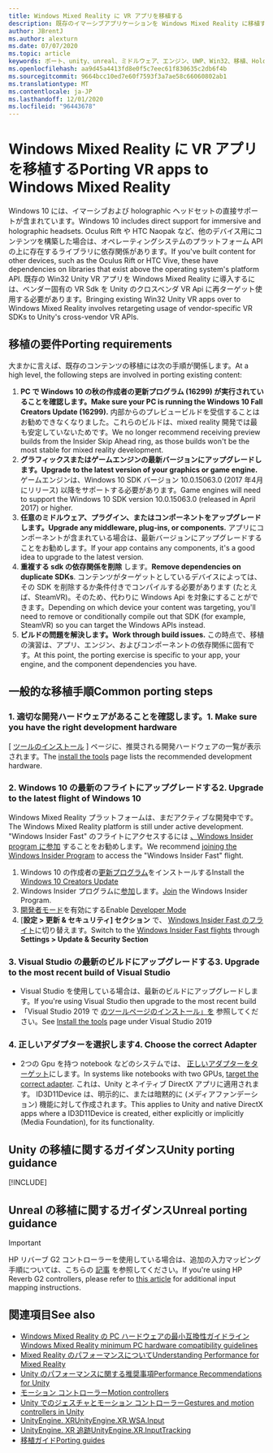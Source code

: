 ```yaml
---
title: Windows Mixed Reality に VR アプリを移植する
description: 既存のイマーシブアプリケーションを Windows Mixed Reality に移植する手順を説明したチュートリアルです。
author: JBrentJ
ms.author: alexturn
ms.date: 07/07/2020
ms.topic: article
keywords: ポート、unity、unreal、ミドルウェア、エンジン、UWP、Win32、移植、HoloLens ファースト世代、mixed reality ヘッドセット、windows mixed reality ヘッドセット、移行、Windows 10、入力マッピング、
ms.openlocfilehash: aa9d45a4413fd8e0f5c7eec61f830635c2db6f4b
ms.sourcegitcommit: 9664bcc10ed7e60f7593f3a7ae58c66060802ab1
ms.translationtype: MT
ms.contentlocale: ja-JP
ms.lasthandoff: 12/01/2020
ms.locfileid: "96443678"
---
```

# <a name="porting-vr-apps-to-windows-mixed-reality"></a><span data-ttu-id="3b04a-104">Windows Mixed Reality に VR アプリを移植する</span><span class="sxs-lookup"><span data-stu-id="3b04a-104">Porting VR apps to Windows Mixed Reality</span></span>

<span data-ttu-id="3b04a-105">Windows 10 には、イマーシブおよび holographic ヘッドセットの直接サポートが含まれています。</span><span class="sxs-lookup"><span data-stu-id="3b04a-105">Windows 10 includes direct support for immersive and holographic headsets.</span></span> <span data-ttu-id="3b04a-106">Oculus Rift や HTC Naopak など、他のデバイス用にコンテンツを構築した場合は、オペレーティングシステムのプラットフォーム API の上に存在するライブラリに依存関係があります。</span><span class="sxs-lookup"><span data-stu-id="3b04a-106">If you've built content for other devices, such as the Oculus Rift or HTC Vive, these have dependencies on libraries that exist above the operating system's platform API.</span></span> <span data-ttu-id="3b04a-107">既存の Win32 Unity VR アプリを Windows Mixed Reality に導入するには、ベンダー固有の VR Sdk を Unity のクロスベンダ VR Api に再ターゲット使用する必要があります。</span><span class="sxs-lookup"><span data-stu-id="3b04a-107">Bringing existing Win32 Unity VR apps over to Windows Mixed Reality involves retargeting usage of vendor-specific VR SDKs to Unity's cross-vendor VR APIs.</span></span>

## <a name="porting-requirements"></a><span data-ttu-id="3b04a-108">移植の要件</span><span class="sxs-lookup"><span data-stu-id="3b04a-108">Porting requirements</span></span>

<span data-ttu-id="3b04a-109">大まかに言えば、既存のコンテンツの移植には次の手順が関係します。</span><span class="sxs-lookup"><span data-stu-id="3b04a-109">At a high level, the following steps are involved in porting existing content:</span></span>
1. <span data-ttu-id="3b04a-110">**PC で Windows 10 の秋の作成者の更新プログラム (16299) が実行されていることを確認します。**</span><span class="sxs-lookup"><span data-stu-id="3b04a-110">**Make sure your PC is running the Windows 10 Fall Creators Update (16299).**</span></span> <span data-ttu-id="3b04a-111">内部からのプレビュービルドを受信することはお勧めできなくなりました。これらのビルドは、mixed reality 開発では最も安定していないためです。</span><span class="sxs-lookup"><span data-stu-id="3b04a-111">We no longer recommend receiving preview builds from the Insider Skip Ahead ring, as those builds won't be the most stable for mixed reality development.</span></span>
2. <span data-ttu-id="3b04a-112">**グラフィックスまたはゲームエンジンの最新バージョンにアップグレードします。**</span><span class="sxs-lookup"><span data-stu-id="3b04a-112">**Upgrade to the latest version of your graphics or game engine.**</span></span> <span data-ttu-id="3b04a-113">ゲームエンジンは、Windows 10 SDK バージョン 10.0.15063.0 (2017 年4月にリリース) 以降をサポートする必要があります。</span><span class="sxs-lookup"><span data-stu-id="3b04a-113">Game engines will need to support the Windows 10 SDK version 10.0.15063.0 (released in April 2017) or higher.</span></span>
3. <span data-ttu-id="3b04a-114">**任意のミドルウェア、プラグイン、またはコンポーネントをアップグレードします。**</span><span class="sxs-lookup"><span data-stu-id="3b04a-114">**Upgrade any middleware, plug-ins, or components.**</span></span> <span data-ttu-id="3b04a-115">アプリにコンポーネントが含まれている場合は、最新バージョンにアップグレードすることをお勧めします。</span><span class="sxs-lookup"><span data-stu-id="3b04a-115">If your app contains any components, it's a good idea to upgrade to the latest version.</span></span>
4. <span data-ttu-id="3b04a-116">**重複する sdk の依存関係を削除** します。</span><span class="sxs-lookup"><span data-stu-id="3b04a-116">**Remove dependencies on duplicate SDKs**.</span></span> <span data-ttu-id="3b04a-117">コンテンツがターゲットとしているデバイスによっては、その SDK を削除するか条件付きでコンパイルする必要があります (たとえば、SteamVR)。そのため、代わりに Windows Api を対象にすることができます。</span><span class="sxs-lookup"><span data-stu-id="3b04a-117">Depending on which device your content was targeting, you'll need to remove or conditionally compile out that SDK (for example, SteamVR) so you can target the Windows APIs instead.</span></span>
5. <span data-ttu-id="3b04a-118">**ビルドの問題を解決します。**</span><span class="sxs-lookup"><span data-stu-id="3b04a-118">**Work through build issues.**</span></span> <span data-ttu-id="3b04a-119">この時点で、移植の演習は、アプリ、エンジン、およびコンポーネントの依存関係に固有です。</span><span class="sxs-lookup"><span data-stu-id="3b04a-119">At this point, the porting exercise is specific to your app, your engine, and the component dependencies you have.</span></span>

## <a name="common-porting-steps"></a><span data-ttu-id="3b04a-120">一般的な移植手順</span><span class="sxs-lookup"><span data-stu-id="3b04a-120">Common porting steps</span></span>

### <a name="1-make-sure-you-have-the-right-development-hardware"></a><span data-ttu-id="3b04a-121">1. 適切な開発ハードウェアがあることを確認します。</span><span class="sxs-lookup"><span data-stu-id="3b04a-121">1. Make sure you have the right development hardware</span></span>

<span data-ttu-id="3b04a-122">[ [ツールのインストール](../install-the-tools.md#immersive-vr-headset-requirements) ] ページに、推奨される開発ハードウェアの一覧が表示されます。</span><span class="sxs-lookup"><span data-stu-id="3b04a-122">The [install the tools](../install-the-tools.md#immersive-vr-headset-requirements) page lists the recommended development hardware.</span></span>

### <a name="2-upgrade-to-the-latest-flight-of-windows-10"></a><span data-ttu-id="3b04a-123">2. Windows 10 の最新のフライトにアップグレードする</span><span class="sxs-lookup"><span data-stu-id="3b04a-123">2. Upgrade to the latest flight of Windows 10</span></span>

<span data-ttu-id="3b04a-124">Windows Mixed Reality プラットフォームは、まだアクティブな開発中です。</span><span class="sxs-lookup"><span data-stu-id="3b04a-124">The Windows Mixed Reality platform is still under active development.</span></span> <span data-ttu-id="3b04a-125">"Windows Insider Fast" のフライトにアクセスするには [、Windows Insider program に参加](https://insider.windows.com/) することをお勧めします。</span><span class="sxs-lookup"><span data-stu-id="3b04a-125">We recommend [joining the Windows Insider Program](https://insider.windows.com/) to access the "Windows Insider Fast" flight.</span></span>
1. <span data-ttu-id="3b04a-126">Windows 10 の作成者の[更新プログラム](https://www.microsoft.com/software-download/windows10)をインストールする</span><span class="sxs-lookup"><span data-stu-id="3b04a-126">Install the [Windows 10 Creators Update](https://www.microsoft.com/software-download/windows10)</span></span>
2. <span data-ttu-id="3b04a-127">Windows Insider プログラムに[参加](https://insider.windows.com/)します。</span><span class="sxs-lookup"><span data-stu-id="3b04a-127">[Join](https://insider.windows.com/) the Windows Insider Program.</span></span>
3. <span data-ttu-id="3b04a-128">[開発者モード](https://docs.microsoft.com/windows/uwp/get-started/enable-your-device-for-development)を有効にする</span><span class="sxs-lookup"><span data-stu-id="3b04a-128">Enable [Developer Mode](https://docs.microsoft.com/windows/uwp/get-started/enable-your-device-for-development)</span></span>
4. <span data-ttu-id="3b04a-129">[**設定 > 更新 & セキュリティ] セクション** で、 [Windows Insider Fast のフライト](https://blogs.technet.microsoft.com/uktechnet/2016/07/01/joining-insider-preview)に切り替えます。</span><span class="sxs-lookup"><span data-stu-id="3b04a-129">Switch to the [Windows Insider Fast flights](https://blogs.technet.microsoft.com/uktechnet/2016/07/01/joining-insider-preview) through **Settings > Update & Security Section**</span></span>

### <a name="3-upgrade-to-the-most-recent-build-of-visual-studio"></a><span data-ttu-id="3b04a-130">3. Visual Studio の最新のビルドにアップグレードする</span><span class="sxs-lookup"><span data-stu-id="3b04a-130">3. Upgrade to the most recent build of Visual Studio</span></span>
* <span data-ttu-id="3b04a-131">Visual Studio を使用している場合は、最新のビルドにアップグレードします。</span><span class="sxs-lookup"><span data-stu-id="3b04a-131">If you're using Visual Studio then upgrade to the most recent build</span></span>
* <span data-ttu-id="3b04a-132">「Visual Studio 2019 で [のツールページのインストール」を](../install-the-tools.md#installation-checklist) 参照してください。</span><span class="sxs-lookup"><span data-stu-id="3b04a-132">See [Install the tools](../install-the-tools.md#installation-checklist) page under Visual Studio 2019</span></span>

### <a name="4-choose-the-correct-adapter"></a><span data-ttu-id="3b04a-133">4. 正しいアダプターを選択します</span><span class="sxs-lookup"><span data-stu-id="3b04a-133">4. Choose the correct Adapter</span></span>
* <span data-ttu-id="3b04a-134">2つの Gpu を持つ notebook などのシステムでは、 [正しいアダプターをターゲット](../native/rendering-in-directx.md#hybrid-graphics-pcs-and-mixed-reality-applications)にします。</span><span class="sxs-lookup"><span data-stu-id="3b04a-134">In systems like notebooks with two GPUs, [target the correct adapter](../native/rendering-in-directx.md#hybrid-graphics-pcs-and-mixed-reality-applications).</span></span> <span data-ttu-id="3b04a-135">これは、Unity とネイティブ DirectX アプリに適用されます。 ID3D11Device は、明示的に、または暗黙的に (メディアファンデーション) 機能に対して作成されます。</span><span class="sxs-lookup"><span data-stu-id="3b04a-135">This applies to Unity and native DirectX apps where a ID3D11Device is created, either explicitly or implicitly (Media Foundation), for its functionality.</span></span>

## <a name="unity-porting-guidance"></a><span data-ttu-id="3b04a-136">Unity の移植に関するガイダンス</span><span class="sxs-lookup"><span data-stu-id="3b04a-136">Unity porting guidance</span></span>

[!INCLUDE[](includes/unity-porting-guidance.md)]

## <a name="unreal-porting-guidance"></a><span data-ttu-id="3b04a-137">Unreal の移植に関するガイダンス</span><span class="sxs-lookup"><span data-stu-id="3b04a-137">Unreal porting guidance</span></span>

> [!IMPORTANT]
> <span data-ttu-id="3b04a-138">HP リバーブ G2 コントローラーを使用している場合は、追加の入力マッピング手順については、こちらの [記事](../unreal/unreal-reverb-g2-controllers.md) を参照してください。</span><span class="sxs-lookup"><span data-stu-id="3b04a-138">If you're using HP Reverb G2 controllers, please refer to [this article](../unreal/unreal-reverb-g2-controllers.md) for additional input mapping instructions.</span></span>

## <a name="see-also"></a><span data-ttu-id="3b04a-139">関連項目</span><span class="sxs-lookup"><span data-stu-id="3b04a-139">See also</span></span>
* [<span data-ttu-id="3b04a-140">Windows Mixed Reality の PC ハードウェアの最小互換性ガイドライン</span><span class="sxs-lookup"><span data-stu-id="3b04a-140">Windows Mixed Reality minimum PC hardware compatibility guidelines</span></span>](https://docs.microsoft.com/windows/mixed-reality/enthusiast-guide/windows-mixed-reality-minimum-pc-hardware-compatibility-guidelines)
* [<span data-ttu-id="3b04a-141">Mixed Reality のパフォーマンスについて</span><span class="sxs-lookup"><span data-stu-id="3b04a-141">Understanding Performance for Mixed Reality</span></span>](../platform-capabilities-and-apis/understanding-performance-for-mixed-reality.md)
* [<span data-ttu-id="3b04a-142">Unity のパフォーマンスに関する推奨事項</span><span class="sxs-lookup"><span data-stu-id="3b04a-142">Performance Recommendations for Unity</span></span>](../unity/performance-recommendations-for-unity.md)
* [<span data-ttu-id="3b04a-143">モーション コントローラー</span><span class="sxs-lookup"><span data-stu-id="3b04a-143">Motion controllers</span></span>](../../design/motion-controllers.md)
* [<span data-ttu-id="3b04a-144">Unity でのジェスチャとモーション コントローラー</span><span class="sxs-lookup"><span data-stu-id="3b04a-144">Gestures and motion controllers in Unity</span></span>](../unity/gestures-and-motion-controllers-in-unity.md)
* [<span data-ttu-id="3b04a-145">UnityEngine. XR</span><span class="sxs-lookup"><span data-stu-id="3b04a-145">UnityEngine.XR.WSA.Input</span></span>](https://docs.unity3d.com/ScriptReference/XR.WSA.Input.InteractionManager.html)
* [<span data-ttu-id="3b04a-146">UnityEngine. XR 追跡</span><span class="sxs-lookup"><span data-stu-id="3b04a-146">UnityEngine.XR.InputTracking</span></span>](https://docs.unity3d.com/ScriptReference/XR.InputTracking.html)
* [<span data-ttu-id="3b04a-147">移植ガイド</span><span class="sxs-lookup"><span data-stu-id="3b04a-147">Porting guides</span></span>](porting-guides.md)